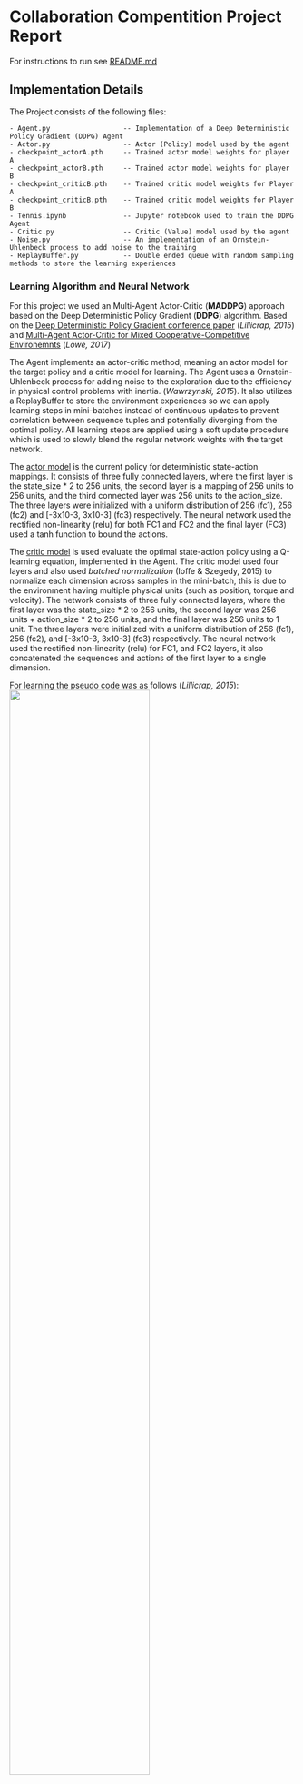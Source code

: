 # Collaboration Compentition Project Report

For instructions to run see [README.md](./README.md)

## Implementation Details

The Project consists of the following files:

    - Agent.py                  -- Implementation of a Deep Deterministic Policy Gradient (DDPG) Agent
    - Actor.py                  -- Actor (Policy) model used by the agent
    - checkpoint_actorA.pth     -- Trained actor model weights for player A
    - checkpoint_actorB.pth     -- Trained actor model weights for player B
    - checkpoint_criticB.pth    -- Trained critic model weights for Player A
    - checkpoint_criticB.pth    -- Trained critic model weights for Player B
    - Tennis.ipynb              -- Jupyter notebook used to train the DDPG Agent  
    - Critic.py                 -- Critic (Value) model used by the agent 
    - Noise.py                  -- An implementation of an Ornstein-Uhlenbeck process to add noise to the training
    - ReplayBuffer.py           -- Double ended queue with random sampling methods to store the learning experiences

### Learning Algorithm and Neural Network

For this project we used an Multi-Agent Actor-Critic (**MADDPG**) approach based on the Deep Deterministic Policy Gradient (**DDPG**) algorithm. Based on the [Deep Deterministic Policy Gradient conference paper](https://arxiv.org/pdf/1509.02971.pdf) (*Lillicrap, 2015*) and [Multi-Agent Actor-Critic for Mixed Cooperative-Competitive Environemnts](https://papers.nips.cc/paper/2017/file/68a9750337a418a86fe06c1991a1d64c-Paper.pdf) (*Lowe, 2017*)

The Agent implements an actor-critic method; meaning an actor model for the target policy and a critic model for learning. The Agent uses a Ornstein-Uhlenbeck process for adding noise to the exploration due to the efficiency in physical control problems with inertia. (*Wawrzynski, 2015*). It also utilizes a ReplayBuffer to store the environment experiences so we can apply learning steps in mini-batches instead of continuous updates to prevent correlation between sequence tuples and potentially diverging from the optimal policy. All learning steps are applied using a soft update procedure which is used to slowly blend the regular network weights with the target network.


The [actor model](./Actor.py) is the current policy for deterministic state-action mappings. It consists of three fully connected layers, where the first layer is the state_size * 2 to 256 units, the second layer is a mapping of 256 units to 256 units, and the third connected layer was 256 units to the action_size. The three layers were initialized with a uniform distribution of 256 (fc1), 256 (fc2) and [-3x10-3, 3x10-3] (fc3) respectively. The neural network used the rectified non-linearity (relu) for both FC1 and FC2 and the final layer (FC3) used a tanh function to bound the actions.


The [critic model](./Critic.py) is used evaluate the optimal state-action policy using a Q-learning equation, implemented in the Agent. The critic model used four layers and also used *batched normalization* (Ioffe & Szegedy, 2015) to normalize each dimension across samples in the mini-batch, this is due to the environment having multiple physical units (such as position, torque and velocity). The network consists of three fully connected layers, where the first layer was the state_size * 2 to 256 units, the second layer was 256 units + action_size * 2 to 256 units,  and the final layer was 256 units to 1 unit. The three layers were initialized with a uniform distribution of 256 (fc1), 256 (fc2), and [-3x10-3, 3x10-3] (fc3) respectively. The neural network used the rectified non-linearity (relu) for FC1, and FC2 layers, it also concatenated the sequences and actions of the first layer to a single dimension.

For learning the pseudo code was as follows (*Lillicrap, 2015*):
<img src="images/DDGP_Algorithm.png" width="70%" />

Our implementation used two of the above defined agents with a shared replay buffer based on the Multi-Agent Decentralized Actor (Lowe, 2017):


<img src="images/multi-agent_fig1.PNG" width="50%" />


The implementation of the pseudo code in the [Tennis.ipynb](./Continuous_Control.ipynb) starts by initializing two agents.

```python
memory = ReplayBuffer(action_size, seed=0)                                 # Shared memory buffer
agentA = Agent(state_size, action_size, memory, 0)                         # instance of first agent
agentB = Agent(state_size, action_size, memory, 1)                         # instance of second agent
```

The agent then initializes the actor and critic networks as defined above, as well as a single shared ReplayBuffer.
We then set up a iterative loop of a maximum of 5000 episodes and initialize a deque of 100 samples (The solved condition is if the mean score of the last 100 episodes were greater than 0.5). 

For each episode it will reset the environment, obtain the initial state and begin interacting for with the Tennis environment. For every timestep t, the both agents get the associated action given the state, applying noise to each action while it is learning. They then takes the given actions and each applies it to the environment, retrieving the next states, actions values and if the environment is done. It then applies the step function to the agents for performing the soft updates. First it updates the shared replay buffer with the experience and then if the number of runs matches the batch update, it will pull a random sampling from the replay buffer, apply the actions, states to the actor and critic networks and then apply experience as a soft update to both models.
```python
actionA = agentA.get_action(states, add_noise=True)                 # Get the agent action, add noise to improve learning
actionB = agentB.get_action(states, add_noise=True)                 # Get the agent action, add noise to improve learning
actions = np.concatenate((actionA, actionB), axis=0).flatten()      # Combine agent actions
env_info = env.step(actions)[brain_name]                            # send all actions to tne environment

next_states = np.reshape(env_info.vector_observations, (1, -1))     # get next state per agent
rewards = env_info.rewards                                          # get reward for per agent
dones = env_info.local_done                                         # see if episode finished
agentA.step(states, actions, rewards[0], next_states, dones[0], t)  # Train the agent
agentB.step(states, actions, rewards[1], next_states, dones[1], t)  # Train the agent
```

If the environment is solved then it will exit the loop and save the target actor and critic models for both agents and plot the rewards over time.

### Hyper Parameters

|Parameter| Value|
--- | --- |
Epsilon start | 1.0 |
Epsilon Discount Factor | 0.99 |
Noise Discount Factor | 1e-6 |
Soft Update Rate Actor | 1e-3 |
Soft Update Rate Critic | 1e-3 |
Interpolation param (τ) | 1e-3 |

### ReplayBuffer Hyper Parameters

|Parameter| Value|
--- | --- |
Replay buffer size | 1e6 |
Batch size | 128 |

### Noise Hyper Parameters

|Parameter| Value|
--- | --- |
θ | 0.15 |
σ | 0.2 |

## Plot

 The figure below is the plot of the rewards over runs during the training episodes

<img src="images/table-tennis.PNG"/>

> * [Episode 100]	Average Score (Last 100 episodes): 0.0250
> * ...
> * [Episode 1200]	Average Score (Last 100 episodes): 0.1959
> * ...
> * [Episode 2200]	Average Score (Last 100 episodes): 0.2150
> * [Episode 2300]	Average Score (Last 100 episodes): 0.3880
> * ...
> * [Episode 2828]	Average Score (Last 100 episodes): 0.5150

Solved in 2827 episodes!	Average Score (Last 100 episodes)=0.5150

## Future work

Future improvements could be made by expanding the implementation of the MADDPG algorithm to include the Optional Soccer environment which is more difficult and more agents to deal with, including two goalies and two scoring agents.

Another improvement could be using policy ensemble to keep the policies more robust in case we replace one of our agents with a differently trained one. We could change up the sub-policy at every episode and maintain a different replay buffer per sub-policy.

## References

Lowe, Wu, Mordatch. Multi-Agent Actor-Critic for Mixed Cooperative-Competitive Environments. 31st Conference on Neural Information Processing Systems, 2015.

Wawrzynski, Paweł. Control policy with autocorrelated noise in reinforcement learning for robotics.
International Journal of Machine Learning and Computing, 5:91–95, 2015.

Continuous Control With Deep Reinforcement Learning. Lillicrap, Hunt, Pritzel, Heess, Erez, Tassa, Silver, and Wierstra. eprint arXiv, 2015

Ioffe, Sergey and Szegedy, Christian. Batch normalization: Accelerating deep network training by
reducing internal covariate shift. arXiv preprint arXiv:1502.03167, 2015.